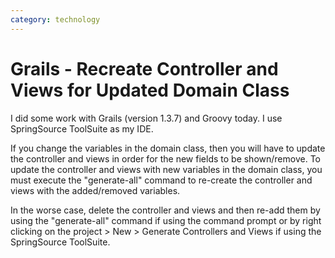 ```yaml
---
category: technology
---
```

# Grails - Recreate Controller and Views for Updated Domain Class

I did some work with Grails (version 1.3.7) and Groovy today. I use SpringSource ToolSuite as my IDE. 


If you change the variables in the domain class, then you will have to update the controller and views in order for the new fields to be shown/remove. To update the controller and views with new variables in the domain class, you must execute the "generate-all" command to re-create the controller and views with the added/removed variables. 

In the worse case, delete the controller and views and then re-add them by using the "generate-all" command if using the command prompt or by right clicking on the project > New > Generate Controllers and Views if using the SpringSource ToolSuite.

